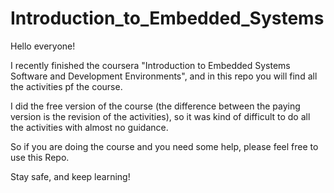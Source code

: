 # Introduction_to_Embedded_Systems
Hello everyone! 

I recently finished the coursera "Introduction to Embedded Systems Software and Development Environments", 
and in this repo you will find all the activities pf the course.

I did the free version of the course (the difference between the paying version is the revision of 
the activities), so it was kind of difficult to do all the activities with almost no guidance.

So if you are doing the course and you need some help, please feel free to use this Repo.

Stay safe, and keep learning!
